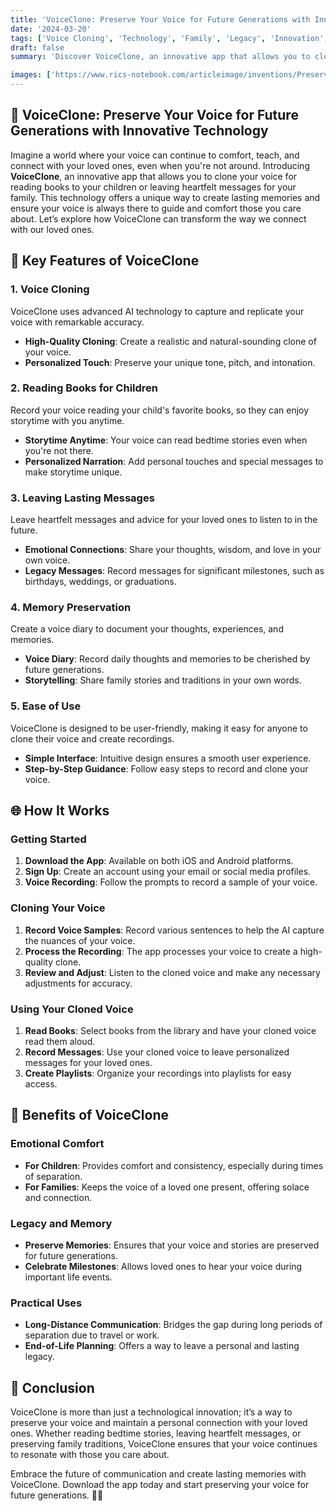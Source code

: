 ```yaml
---
title: 'VoiceClone: Preserve Your Voice for Future Generations with Innovative Technology 🎤'
date: '2024-03-20'
tags: ['Voice Cloning', 'Technology', 'Family', 'Legacy', 'Innovation', 'Emotional Well-being']
draft: false
summary: 'Discover VoiceClone, an innovative app that allows you to clone your voice to read books for your children or leave lasting messages for loved ones. Preserve your voice and create meaningful connections that transcend time. 💖'

images: ['https://www.rics-notebook.com/articleimage/inventions/Preserve.webp']
---
```


## 🌟 VoiceClone: Preserve Your Voice for Future Generations with Innovative Technology

Imagine a world where your voice can continue to comfort, teach, and connect with your loved ones, even when you're not around. Introducing **VoiceClone**, an innovative app that allows you to clone your voice for reading books to your children or leaving heartfelt messages for your family. This technology offers a unique way to create lasting memories and ensure your voice is always there to guide and comfort those you care about. Let’s explore how VoiceClone can transform the way we connect with our loved ones.

## 🎤 Key Features of VoiceClone

### 1. **Voice Cloning**

VoiceClone uses advanced AI technology to capture and replicate your voice with remarkable accuracy.

- **High-Quality Cloning**: Create a realistic and natural-sounding clone of your voice.
- **Personalized Touch**: Preserve your unique tone, pitch, and intonation.

### 2. **Reading Books for Children**

Record your voice reading your child's favorite books, so they can enjoy storytime with you anytime.

- **Storytime Anytime**: Your voice can read bedtime stories even when you're not there.
- **Personalized Narration**: Add personal touches and special messages to make storytime unique.

### 3. **Leaving Lasting Messages**

Leave heartfelt messages and advice for your loved ones to listen to in the future.

- **Emotional Connections**: Share your thoughts, wisdom, and love in your own voice.
- **Legacy Messages**: Record messages for significant milestones, such as birthdays, weddings, or graduations.

### 4. **Memory Preservation**

Create a voice diary to document your thoughts, experiences, and memories.

- **Voice Diary**: Record daily thoughts and memories to be cherished by future generations.
- **Storytelling**: Share family stories and traditions in your own words.

### 5. **Ease of Use**

VoiceClone is designed to be user-friendly, making it easy for anyone to clone their voice and create recordings.

- **Simple Interface**: Intuitive design ensures a smooth user experience.
- **Step-by-Step Guidance**: Follow easy steps to record and clone your voice.

## 🌐 How It Works

### Getting Started

1. **Download the App**: Available on both iOS and Android platforms.
2. **Sign Up**: Create an account using your email or social media profiles.
3. **Voice Recording**: Follow the prompts to record a sample of your voice.

### Cloning Your Voice

1. **Record Voice Samples**: Record various sentences to help the AI capture the nuances of your voice.
2. **Process the Recording**: The app processes your voice to create a high-quality clone.
3. **Review and Adjust**: Listen to the cloned voice and make any necessary adjustments for accuracy.

### Using Your Cloned Voice

1. **Read Books**: Select books from the library and have your cloned voice read them aloud.
2. **Record Messages**: Use your cloned voice to leave personalized messages for your loved ones.
3. **Create Playlists**: Organize your recordings into playlists for easy access.

## 💖 Benefits of VoiceClone

### Emotional Comfort

- **For Children**: Provides comfort and consistency, especially during times of separation.
- **For Families**: Keeps the voice of a loved one present, offering solace and connection.

### Legacy and Memory

- **Preserve Memories**: Ensures that your voice and stories are preserved for future generations.
- **Celebrate Milestones**: Allows loved ones to hear your voice during important life events.

### Practical Uses

- **Long-Distance Communication**: Bridges the gap during long periods of separation due to travel or work.
- **End-of-Life Planning**: Offers a way to leave a personal and lasting legacy.

## 🌠 Conclusion

VoiceClone is more than just a technological innovation; it’s a way to preserve your voice and maintain a personal connection with your loved ones. Whether reading bedtime stories, leaving heartfelt messages, or preserving family traditions, VoiceClone ensures that your voice continues to resonate with those you care about.

Embrace the future of communication and create lasting memories with VoiceClone. Download the app today and start preserving your voice for future generations. 🎤💖
